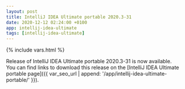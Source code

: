 ```yaml
---
layout: post
title: IntelliJ IDEA Ultimate portable 2020.3-31
date: 2020-12-12 02:24:00 +0100
app: intellij-idea-ultimate
tags: [intellij-idea-ultimate]
---
```

{% include vars.html %}

Release of IntelliJ IDEA Ultimate portable 2020.3-31 is now available.<br />
You can find links to download this release on the [IntelliJ IDEA Ultimate portable page]({{ var_seo_url | append: '/app/intellij-idea-ultimate-portable/' }}).
